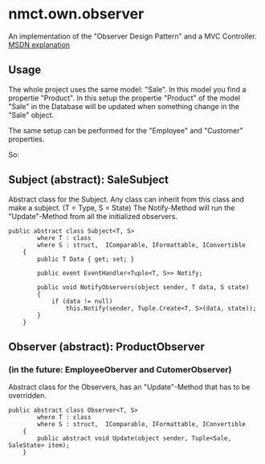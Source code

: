 # nmct.own.observer
An implementation of the "Observer Design Pattern" and a MVC Controller. 
[MSDN explanation](https://msdn.microsoft.com/en-us/library/ee850490(v=vs.110).aspx)

## Usage
The whole project uses the same model: "Sale". In this model you find a propertie "Product". 
In this setup the propertie "Product" of the model "Sale" in the Database will be updated when something change in the "Sale" object.

The same setup can be performed for the "Employee" and "Customer" properties.

So:

## Subject (abstract): SaleSubject
Abstract class for the Subject. Any class can inherit from this class and make a subject.
(T = Type, S = State)
The Notify-Method will run the "Update"-Method from all the initialized observers.

```
public abstract class Subject<T, S>
        where T : class
        where S : struct,  IComparable, IFormattable, IConvertible
    {
        public T Data { get; set; }

        public event EventHandler<Tuple<T, S>> Notify;

        public void NotifyObservers(object sender, T data, S state)
        {
            if (data != null)
                this.Notify(sender, Tuple.Create<T, S>(data, state));
        }
    }
```

## Observer (abstract): ProductObserver
### (in the future: EmployeeOberver and CutomerObserver)
Abstract class for the Observers, has an "Update"-Method that has to be overridden.
```
public abstract class Observer<T, S>
        where T : class
        where S : struct,  IComparable, IFormattable, IConvertible
    {
        public abstract void Update(object sender, Tuple<Sale, SaleState> item);
    }
```


